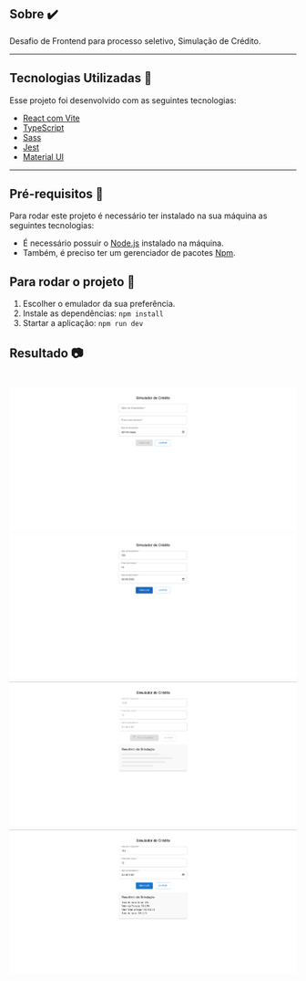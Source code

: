 ## Sobre ✔️

Desafio de Frontend para processo seletivo, Simulação de Crédito.

---

## Tecnologias Utilizadas 📎

Esse projeto foi desenvolvido com as seguintes tecnologias:

- [React com Vite](https://react.dev/learn/build-a-react-app-from-scratch)
- [TypeScript](https://www.typescriptlang.org/docs/)
- [Sass](https://sass-lang.com/)
- [Jest](https://testing-library.com/docs/react-testing-library/intro/)
- [Material UI](https://mui.com/material-ui/)

---

## Pré-requisitos 📝

Para rodar este projeto é necessário ter instalado na sua máquina as seguintes tecnologias:

- É necessário possuir o [Node.js](https://nodejs.org/en/) instalado na máquina.
- Também, é preciso ter um gerenciador de pacotes [Npm](https://www.npmjs.com/).

## Para rodar o projeto 📌

1. Escolher o emulador da sua preferência.
2. Instale as dependências: `npm install`
3. Startar a aplicação: `npm run dev`

## Resultado 📷

<h1 align="center">
    <img src="public/assets/screenshot/default.png" />
    <img src="public/assets/screenshot/filled.png" />
    <img src="public/assets/screenshot/loading.png" />
    <img src="public/assets/screenshot/result-simulation.png" />
</h1>
